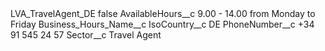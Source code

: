 <?xml version="1.0" encoding="UTF-8"?>
<CustomMetadata xmlns="http://soap.sforce.com/2006/04/metadata" xmlns:xsi="http://www.w3.org/2001/XMLSchema-instance" xmlns:xsd="http://www.w3.org/2001/XMLSchema">
    <label>LVA_TravelAgent_DE</label>
    <protected>false</protected>
    <values>
        <field>AvailableHours__c</field>
        <value xsi:type="xsd:string">9.00 - 14.00 from Monday to Friday</value>
    </values>
    <values>
        <field>Business_Hours_Name__c</field>
        <value xsi:nil="true"/>
    </values>
    <values>
        <field>IsoCountry__c</field>
        <value xsi:type="xsd:string">DE</value>
    </values>
    <values>
        <field>PhoneNumber__c</field>
        <value xsi:type="xsd:string">+34 91 545 24 57</value>
    </values>
    <values>
        <field>Sector__c</field>
        <value xsi:type="xsd:string">Travel Agent</value>
    </values>
</CustomMetadata>
